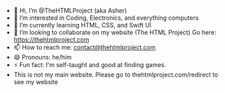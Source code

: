 - 👋 Hi, I’m @TheHTMLProject (aka Asher)
- 👀 I’m interested in Coding, Electronics, and everything computers
- 🌱 I’m currently learning HTML, CSS, and Swift UI
- 💞️ I’m looking to collaborate on my website (The HTML Project) Go here: https://thehtmlproject.com
- 📫 How to reach me: contact@thehtmlproject.com
- 😄 Pronouns: he/him
- ⚡ Fun fact: I'm self-taught and good at finding games.
- This is not my main website. Please go to thehtmlproject.com/redirect to see my website
